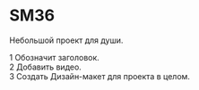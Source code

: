 # SM36

Небольшой проект для души. 

1 Обозначит заголовок.  
2 Добавить видео.  
3 Создать Дизайн-макет для проекта в целом.  
